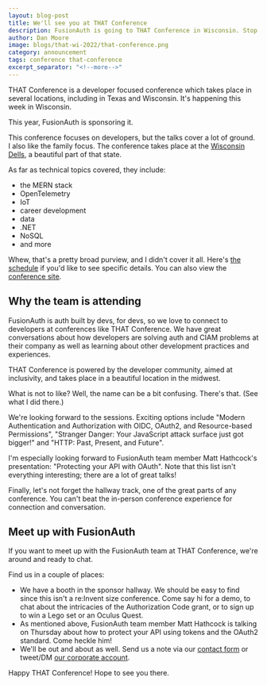 ```yaml
---
layout: blog-post
title: We'll see you at THAT Conference
description: FusionAuth is going to THAT Conference in Wisconsin. Stop by and see us!
author: Dan Moore
image: blogs/that-wi-2022/that-conference.png
category: announcement
tags: conference that-conference
excerpt_separator: "<!--more-->"
---
```


THAT Conference is a developer focused conference which takes place in several locations, including in Texas and Wisconsin. It's happening this week in Wisconsin.

This year, FusionAuth is sponsoring it.

<!--more-->

This conference focuses on developers, but the talks cover a lot of ground. I also like the family focus. The conference takes place at the [Wisconsin Dells](https://www.wisdells.com/), a beautiful part of that state.

As far as technical topics covered, they include:

* the MERN stack
* OpenTelemetry
* IoT
* career development
* data
* .NET
* NoSQL
* and more

Whew, that's a pretty broad purview, and I didn't cover it all. Here's [the schedule](https://that.us/events/wi/2022/schedule/) if you'd like to see specific details. You can also view the [conference site](https://that.us/events/wi/2022/).

## Why the team is attending

FusionAuth is auth built by devs, for devs, so we love to connect to developers at conferences like THAT Conference. We have great conversations about how developers are solving auth and CIAM problems at their company as well as learning about other development practices and experiences.

THAT Conference is powered by the developer community, aimed at inclusivity, and takes place in a beautiful location in the midwest.

What is not to like? Well, the name can be a bit confusing. There's that. (See what I did there.)

We're looking forward to the sessions. Exciting options include "Modern Authentication and Authorization with OIDC, OAuth2, and Resource-based Permissions", "Stranger Danger: Your JavaScript attack surface just got bigger!" and "HTTP: Past, Present, and Future".

I'm especially looking forward to FusionAuth team member Matt Hathcock's presentation: "Protecting your API with OAuth". Note that this list isn't everything interesting; there are a lot of great talks!

Finally, let's not forget the hallway track, one of the great parts of any conference. You can't beat the in-person conference experience for connection and conversation.

## Meet up with FusionAuth

If you want to meet up with the FusionAuth team at THAT Conference, we're around and ready to chat.

Find us in a couple of places:

* We have a booth in the sponsor hallway. We should be easy to find since this isn't a re:Invent size conference. Come say hi for a demo, to chat about the intricacies of the Authorization Code grant, or to sign up to win a Lego set or an Oculus Quest.
* As mentioned above, FusionAuth team member Matt Hathcock is talking on Thursday about how to protect your API using tokens and the OAuth2 standard. Come heckle him!
* We'll be out and about as well. Send us a note via our [contact form](/contact) or tweet/DM [our corporate account](https://twitter.com/fusionauth).

Happy THAT Conference! Hope to see you there.
